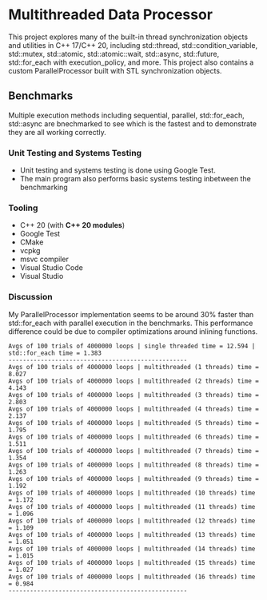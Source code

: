 # Multithreaded Data Processor
This project explores many of the built-in thread synchronization objects and utilities in C++ 17/C++ 20, including std::thread, std::condition_variable, std::mutex, std::atomic, std::atomic::wait, std::async, std::future, std::for_each with execution_policy, and more. This project also contains a custom ParallelProcessor built with STL synchronization objects.

## Benchmarks
Multiple execution methods including sequential, parallel, std::for_each, std::async are bnechmarked to see which is the fastest and to demonstrate they are all working correctly.

### Unit Testing and Systems Testing
- Unit testing and systems testing is done using Google Test.
- The main program also performs basic systems testing inbetween the benchmarking

### Tooling
- C++ 20 (with **C++ 20 modules**)
- Google Test
- CMake
- vcpkg
- msvc compiler
- Visual Studio Code
- Visual Studio

### Discussion
My ParallelProcessor implementation seems to be around 30% faster than std::for_each with parallel execution in the benchmarks. This performance difference could be due to compiler optimizations around inlining functions.

```
Avgs of 100 trials of 4000000 loops | single threaded time = 12.594 | std::for_each time = 1.383 
--------------------------------------------------
Avgs of 100 trials of 4000000 loops | multithreaded (1 threads) time = 8.027
Avgs of 100 trials of 4000000 loops | multithreaded (2 threads) time = 4.143
Avgs of 100 trials of 4000000 loops | multithreaded (3 threads) time = 2.803
Avgs of 100 trials of 4000000 loops | multithreaded (4 threads) time = 2.137
Avgs of 100 trials of 4000000 loops | multithreaded (5 threads) time = 1.795
Avgs of 100 trials of 4000000 loops | multithreaded (6 threads) time = 1.511
Avgs of 100 trials of 4000000 loops | multithreaded (7 threads) time = 1.354
Avgs of 100 trials of 4000000 loops | multithreaded (8 threads) time = 1.263
Avgs of 100 trials of 4000000 loops | multithreaded (9 threads) time = 1.192
Avgs of 100 trials of 4000000 loops | multithreaded (10 threads) time = 1.172
Avgs of 100 trials of 4000000 loops | multithreaded (11 threads) time = 1.096
Avgs of 100 trials of 4000000 loops | multithreaded (12 threads) time = 1.109
Avgs of 100 trials of 4000000 loops | multithreaded (13 threads) time = 1.051
Avgs of 100 trials of 4000000 loops | multithreaded (14 threads) time = 1.015
Avgs of 100 trials of 4000000 loops | multithreaded (15 threads) time = 1.027
Avgs of 100 trials of 4000000 loops | multithreaded (16 threads) time = 0.984
--------------------------------------------------
```
